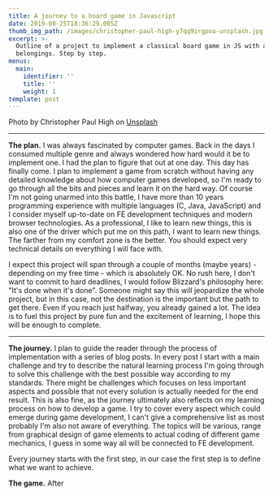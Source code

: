 ```yaml
---
title: A journey to a board game in Javascript
date: 2019-08-25T18:36:29.005Z
thumb_img_path: /images/christopher-paul-high-y7qq9irgpoa-unsplash.jpg
excerpt: >-
  Outline of a project to implement a classical board game in JS with all the
  belongings. Step by step.
menus:
  main:
    identifier: ''
    title: ''
    weight: 1
template: post
---
```

Photo by Christopher Paul High on [Unsplash](https://unsplash.com/photos/y7Qq9IrgpOA)

****

**The plan.** I was always fascinated by computer games. Back in the days I consumed multiple genre and always wondered how hard would it be to implement one. I had the plan to figure that out at one day. This day has finally come. I plan to implement a game from scratch without having any detailed knowledge about how computer games developed, so I'm ready to go through all the bits and pieces and learn it on the hard way. Of course I'm not going unarmed into this battle, I have more than 10 years programming experience with multiple languages (C, Java, JavaScript) and I consider myself up-to-date on FE development techniques and modern browser technologies. As a professional, I like to learn new things, this is also one of the driver which put me on this path, I want to learn new things. The farther from my comfort zone is the better. You should expect very technical details on everything I will face with.

I expect this project will span through a couple of months (maybe years) - depending on my free time - which is absolutely OK. No rush here, I don't want to commit to hard deadlines, I would follow Blizzard's philosophy here: "It's done when it's done". Someone might say this will jeopardize the whole project, but in this case, not the destination is the important but the path to get there. Even if you reach just halfway, you already gained a lot. The idea is to fuel this project by pure fun and the excitement of learning, I hope this will be enough to complete.

****

**The journey.** I plan to guide the reader through the process of implementation with a series of blog posts. In every post I start with a main challenge and try to describe the natural learning process I'm going through to solve this challenge with the best possible way according to my standards.  There might be challenges which focuses on less important aspects and possible that not every solution is actually needed for the end result. This is also fine, as the journey ultimately also reflects on my learning process on how to develop a game. I try to cover every aspect which could emerge during game development, I can't give a comprehensive list as most probably I'm also not aware of everything. The topics will be various, range from graphical design of game elements to actual coding of different game mechanics, I guess in some way all will be connected to FE development. 

Every journey starts with the first step, in our case the first step is to define what we want to achieve.

**The game.** After

